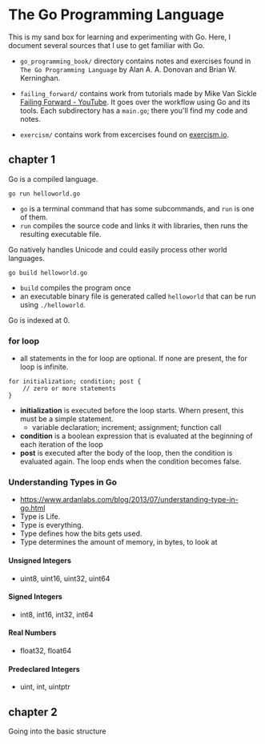 # The Go Programming Language

This is my sand box for learning and experimenting with Go. Here, I document several sources that I use to get familiar with Go.

- `go_programming_book/` directory contains notes and exercises found in `The Go Programming Language` by Alan A. A. Donovan and Brian W. Kerninghan. 

- `failing_forward/` contains work from tutorials made by Mike Van Sickle [Failing Forward - YouTube](https://www.youtube.com/watch?v=OSPNUKoN81o&list=PLq9Ra239pNZC0MgMN4j6ZiPHv_c0UPnBX). It goes over the workflow using Go and its tools. Each subdirectory has a `main.go`; there you'll find my code and notes.

- `exercism/` contains work from excercises found on [exercism.io](https://exercism.io/profiles/odubno).


## chapter 1

Go is a compiled language. 

`go run helloworld.go` 
- `go` is a terminal command that has some subcommands, and `run` is one of them. 
- `run` compiles the source code and links it with libraries, then runs the resulting executable file.

Go natively handles Unicode and could easily process other world languages. 

`go build helloworld.go`
- `build` compiles the program once
- an executable binary file is generated called `helloworld` that can be run using `./helloworld`.

Go is indexed at 0.

### for loop
- all statements in the for loop are optional. If none are present, the for loop is infinite. 
```golang
for initialization; condition; post {
    // zero or more statements 
}
```
- **initialization** is executed before the loop starts. Whern present, this must be a simple statement.
    - variable declaration; increment; assignment; function call
- **condition** is a boolean expression that is evaluated at the beginning of each iteration of the loop
- **post** is executed after the body of the loop, then the condition is evaluated again. The loop ends when the condition becomes false.

### Understanding Types in Go
- https://www.ardanlabs.com/blog/2013/07/understanding-type-in-go.html
- Type is Life.
- Type is everything.
- Type defines how the bits gets used.
- Type determines the amount of memory, in bytes, to look at

#### Unsigned Integers
- uint8, uint16, uint32, uint64

#### Signed Integers
- int8, int16, int32, int64

#### Real Numbers
- float32, float64

#### Predeclared Integers
- uint, int, uintptr

## chapter 2

Going into the basic structure 